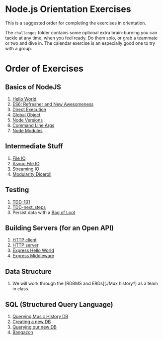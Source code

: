 # Node.js Orientation Exercises

This is a suggested order for completing the exercises in orientation.

The `challenges` folder contains some optional extra brain-burning you can tackle at any time, when you feel ready. Do them solo, or grab a teammate or two and dive in. The calendar exercise is an especially good one to try with a group.

# Order of Exercises

<!-- TODO: add links to exercises -->
## Basics of NodeJS
1. [Hello World](./00-hello_world.md)
1. [ES6: Refresher and New Awesomeness](./01_es6-awesomeness.md)
1. [Direct Execution](./)
1. [Global Object](./)
1. [Node Versions](./)
1. [Command Line Args](./)
1. [Node Modules](./)

## Intermediate Stuff
1. [File IO](./)
1. [Async File IO](./)
1. [Streaming IO](./)
1. [Modularity Diceroll](./)

## Testing
1. [TDD-101](./)
1. [TDD-next_steps](./)
1. Persist data with a [Bag of Loot](./)

## Building Servers (for an Open API)
1. [HTTP client](./)
1. [HTTP server](./)
1. [Express Hello World](./)
1. [Express Middleware](./)

## Data Structure
1. We will work through the [RDBMS and ERDs](./Mux history?) as a team in class.

## SQL (Structured Query Language)
1. [Querying Music History DB](./)
1. [Creating a new DB](./)
1. [Querying our new DB](./)
1. [Bangazon](./)



